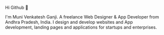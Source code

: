 Hi Github 👋


I'm Muni Venkatesh Ganji. A freelance Web Designer & App Developer from Andhra Pradesh, India. I design and develop websites and App development, landing pages and applications for startups and enterprises.


